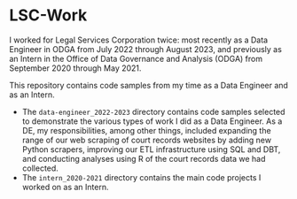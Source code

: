 # LSC-Work

I worked for Legal Services Corporation twice: most recently as a Data Engineer in ODGA from July 2022 through August 2023, and previously as an Intern in the Office of Data Governance and Analysis (ODGA) from September 2020 through May 2021.  

This repository contains code samples from my time as a Data Engineer and as an Intern.  
 
- The `data-engineer_2022-2023` directory contains code samples selected to demonstrate the various types of work I did as a Data Engineer. As a DE, my responsibilities, among other things, included expanding the range of our web scraping of court records websites by adding new Python scrapers, improving our ETL infrastructure using SQL and DBT, and conducting analyses using R of the court records data we had collected.  
- The `intern_2020-2021` directory contains the main code projects I worked on as an Intern.
